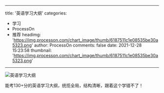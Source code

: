 
---
title: '英语学习大纲'
categories: 
 - 学习
 - ProcessOn
 - 推荐
headimg: 'https://img.processon.com/chart_image/thumb/6187511c1e08535be30a5323.png'
author: ProcessOn
comments: false
date: 2021-12-28 15:23:58
thumbnail: 'https://img.processon.com/chart_image/thumb/6187511c1e08535be30a5323.png'
---

<div>   
<img class="thumb" alt="英语学习大纲" src="https://img.processon.com/chart_image/thumb/6187511c1e08535be30a5323.png" referrerpolicy="no-referrer">
<p>能考130+分的英语学习大纲，统揽全局，结构清晰，跟着这个学错不了！</p>  
</div>
            